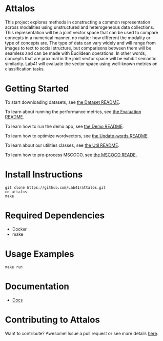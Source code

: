 # Attalos

This project explores methods in constructing a common representation across modalities using unstructured and heterogeneous data collections. This representation will be a joint vector space that can be used to compare concepts in a numerical manner, no matter how different the modality or type of concepts are. The type of data can vary widely and will range from images to text to social structure, but comparisons between them will be seamless and can be made with Euclidean operations. In other words, concepts that are proximal in the joint vector space will be exhibit semantic similarity. Lab41 will evaluate the vector space using well-known metrics on classification tasks.

# Getting Started

To start downloading datasets, see [the Dataset README](attalos/dataset/README.md).

To learn about running the performance metrics, see [the Evaluation README](attalos/attalos/dataset/README.md).

To learn how to run the demo app, see [the Demo README](attalos/imgtxt_algorithms/demo_app/README.md).

To learn how to optimize wordvectors, see [the Update-words README](attalos/imgtxt_algorithms/updatewords/README.md).

To learn about our utilities classes, see [the Util README](attalos/imgtxt_algorithms/util/README.md).

To learn how to pre-process MSCOCO, see [the MSCOCO READE](attalos/preprocessing/README.md).


# Install Instructions

```
git clone https://github.com/Lab41/attalos.git
cd attalos
make
```

# Required Dependencies

- Docker
- make

# Usage Examples

```
make run
```

# Documentation

- [Docs](https://github.com/Lab41/attalos/tree/master/docs)


# Contributing to Attalos

Want to contribute?  Awesome!  Issue a pull request or see more details [here](https://github.com/Lab41/attalos/blob/master/CONTRIBUTING.md).

